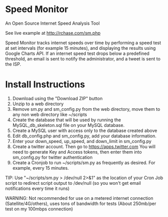 # Speed Monitor
An Open Source Internet Speed Analysis Tool

See live example at http://rchase.com/sm.php

Speed Monitor tracks internet speeds over time by performing a speed test at set intervals (for example 15 minutes), and displaying the results using Google Charts API. If an internet speed test drops below a predefined threshold, an email is sent to notify the administrator, and a tweet is sent to the ISP. 

# Install Instructions
1. Download using the "Download ZIP" button
2. Unzip to a web directory
3. Remove sm.py and sm_config.py from the web directory, move them to any non web directory like ~/scripts
4. Create the database that will be used by running the MySQL_db_skeleton.sql file on your MySQL database.
5. Create a MySQL user with access only to the database created above
6. Edit db_config.php and sm_config.py, add your database information.
7. Enter your down_speed, up_speed, and down_limit in sm_config.py
8. Create a twitter account. Then go to https://apps.twitter.com
You will need to generate Key and Access tokens, then enter them into sm_config.py for twitter authentication
9. Create a Cronjob to run ~/scripts/sm.py as frequently as desired. For example, every 15 minutes.

TIP: Use "~/scripts/sm.py > /dev/null 2>&1" as the location of your Cron Job script to redirect script output to /dev/null (so you won't get email notifications every time it runs)

WARNING: Not recommended for use on a metered internet connection (Satellite/4G/others), uses tons of bandwidth for tests (About 250mb/per test on my 100mbps connection)
